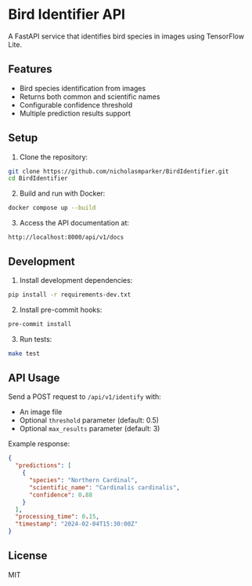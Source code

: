 # Bird Identifier API

A FastAPI service that identifies bird species in images using TensorFlow Lite.

## Features

- Bird species identification from images
- Returns both common and scientific names
- Configurable confidence threshold
- Multiple prediction results support

## Setup

1. Clone the repository:
```bash
git clone https://github.com/nicholasmparker/BirdIdentifier.git
cd BirdIdentifier
```

2. Build and run with Docker:
```bash
docker compose up --build
```

3. Access the API documentation at:
```
http://localhost:8000/api/v1/docs
```

## Development

1. Install development dependencies:
```bash
pip install -r requirements-dev.txt
```

2. Install pre-commit hooks:
```bash
pre-commit install
```

3. Run tests:
```bash
make test
```

## API Usage

Send a POST request to `/api/v1/identify` with:
- An image file
- Optional `threshold` parameter (default: 0.5)
- Optional `max_results` parameter (default: 3)

Example response:
```json
{
  "predictions": [
    {
      "species": "Northern Cardinal",
      "scientific_name": "Cardinalis cardinalis",
      "confidence": 0.88
    }
  ],
  "processing_time": 0.15,
  "timestamp": "2024-02-04T15:30:00Z"
}
```

## License

MIT
